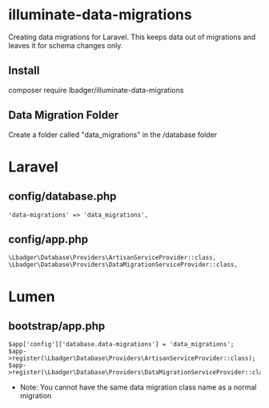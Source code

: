 # illuminate-data-migrations
Creating data migrations for Laravel. This keeps data out of migrations and leaves it for schema changes only.

## Install ##
composer require lbadger/illuminate-data-migrations

## Data Migration Folder ##
Create a folder called "data_migrations" in the /database folder
    
# Laravel #

## config/database.php ##
    'data-migrations' => 'data_migrations',
    
## config/app.php ##
    \Lbadger\Database\Providers\ArtisanServiceProvider::class,
    \Lbadger\Database\Providers\DataMigrationServiceProvider::class,


# Lumen #

## bootstrap/app.php ##
    $app['config']['database.data-migrations'] = 'data_migrations';
    $app->register(\Lbadger\Database\Providers\ArtisanServiceProvider::class);
    $app->register(\Lbadger\Database\Providers\DataMigrationServiceProvider::class);


* Note: You cannot have the same data migration class name as a normal migration
